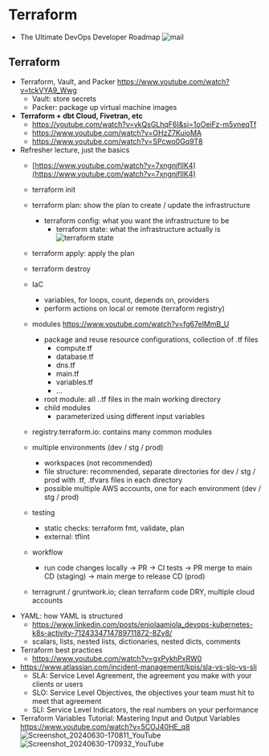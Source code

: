 # Terraform
- The Ultimate DevOps Developer Roadmap
![mail](https://github.com/user-attachments/assets/0dec92e5-876f-4a34-a75f-6b300c96e7c8)

## Terraform

- Terraform, Vault, and Packer https://www.youtube.com/watch?v=tckVYA9_Wwg
	- Vault: store secrets
	- Packer: package up virtual machine images
- ****Terraform + dbt Cloud, Fivetran, etc****
	- https://youtube.com/watch?v=vkQsGLhqF6I&si=1oOeiFz-m5yneqTf
	- https://www.youtube.com/watch?v=OHzZ7KuioMA
	- https://www.youtube.com/watch?v=SPcwo0Gq9T8
- Refresher lecture, just the basics
	- [https://www.youtube.com/watch?v=7xngnjfIlK4](https://www.youtube.com/watch?v=7xngnjfIlK4)
 	- terraform init
 	- terraform plan: show the plan to create / update the infrastructure
  		- terraform config: what you want the infrastructure to be
    		- terraform state: what the infrastructure actually is
  ![terraform state](https://github.com/huang-pan/modern-data-stack-2023/assets/10567714/e866dfd4-cc46-490e-95da-3cdb0578b536)

  	- terraform apply: apply the plan
  	- terraform destroy
  	- IaC
		- variables, for loops, count, depends on, providers
		- perform actions on local or remote (terraform registry)
	- modules https://www.youtube.com/watch?v=fg67eIMmB_U
		- package and reuse resource configurations, collection of .tf files
			- compute.tf
			- database.tf
			- dns.tf
			- main.tf 
			- variables.tf 
			- ...
		- root module: all ..tf files in the main working directory
		- child modules
			- parameterized using different input variables
	- registry.terraform.io: contains many common modules
	- multiple environments (dev / stg / prod)
		- workspaces (not recommended)
		- file structure: recommended, separate directories for dev / stg / prod with .tf, .tfvars files in each directory
		- possible multiple AWS accounts, one for each environment (dev / stg / prod)
	- testing
		- static checks: terraform fmt, validate, plan
		- external: tflint
	- workflow
		- run code changes locally -> PR -> CI tests -> PR merge to main CD (staging) -> main merge to release CD (prod)
	- terragrunt / gruntwork.io; clean terraform code DRY, multiple cloud accounts
- YAML: how YAML is structured
 	- https://www.linkedin.com/posts/eniolaamiola_devops-kubernetes-k8s-activity-7124334714789711872-8Zv8/
  	- scalars, lists, nested lists, dictionaries, nested dicts, comments
- Terraform best practices
	- https://www.youtube.com/watch?v=gxPykhPxRW0
- https://www.atlassian.com/incident-management/kpis/sla-vs-slo-vs-sli
	- SLA: Service Level Agreement, the agreement you make with your clients or users
 	- SLO: Service Level Objectives, the objectives your team must hit to meet that agreement
	- SLI: Service Level Indicators, the real numbers on your performance
- Terraform Variables Tutorial: Mastering Input and Output Variables https://www.youtube.com/watch?v=5COJ40HE_q8
![Screenshot_20240630-170811_YouTube](https://github.com/user-attachments/assets/81821291-b613-4233-9bd1-9a40352d7826)
![Screenshot_20240630-170932_YouTube](https://github.com/user-attachments/assets/35467453-d979-4fb6-87b2-aa978c46c0e0)
